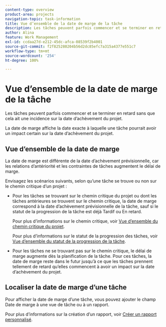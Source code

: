 ```yaml
---
content-type: overview
product-area: projects
navigation-topic: task-information
title: Vue d’ensemble de la date de marge de la tâche
description: Les tâches peuvent parfois commencer et se terminer en retard sans que cela ait une incidence sur la date d’achèvement du projet.
author: Alina
feature: Work Management
exl-id: ccdaa27d-e212-45dc-afca-08539f2b4001
source-git-commit: f2f825280204b56d2dc85efc7a315a4377e551c7
workflow-type: tm+mt
source-wordcount: '254'
ht-degree: 100%

---
```


# Vue d’ensemble de la date de marge de la tâche

Les tâches peuvent parfois commencer et se terminer en retard sans que cela ait une incidence sur la date d’achèvement du projet.

La date de marge affiche la date exacte à laquelle une tâche pourrait avoir un impact certain sur la date d’achèvement du projet.

## Vue d’ensemble de la date de marge

La date de marge est différente de la date d’achèvement prévisionnelle, car les relations d’antériorité et les contraintes de tâches augmentent le délai de marge.

Envisagez les scénarios suivants, selon qu’une tâche se trouve ou non sur le chemin critique d’un projet :

* Pour les tâches se trouvant sur le chemin critique du projet ou dont les tâches antérieures se trouvent sur le chemin critique, la date de marge correspond à la date d’achèvement prévisionnelle de la tâche, sauf si le statut de la progression de la tâche est déjà Tardif ou En retard.

  Pour plus d’informations sur le chemin critique, voir [Vue d’ensemble du chemin critique du projet](../../../manage-work/tasks/manage-tasks/critical-path.md).

  Pour plus d’informations sur le statut de la progression des tâches, voir [Vue d’ensemble du statut de la progression de la tâche](../../../manage-work/tasks/task-information/task-progress-status.md).

* Pour les tâches ne se trouvant pas sur le chemin critique, le délai de marge augmente dès la planification de la tâche. Pour ces tâches, la date de marge reste dans le futur jusqu’à ce que les tâches prennent tellement de retard qu’elles commencent à avoir un impact sur la date d’achèvement du projet.

## Localiser la date de marge d’une tâche

Pour afficher la date de marge d’une tâche, vous pouvez ajouter le champ Date de marge à une vue de tâche ou à un rapport.

Pour plus d’informations sur la création d’un rapport, voir [Créer un rapport personnalisé](../../../reports-and-dashboards/reports/creating-and-managing-reports/create-custom-report.md).
